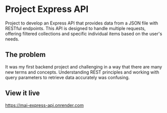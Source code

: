 # Project Express API

Project to develop an Express API that provides data from a JSON file with RESTful endpoints. This API is designed to handle multiple requests, offering filtered collections and specific individual items based on the user's needs.

## The problem

It was my first backend project and challenging in a way that there are many new terms and concepts. Understanding REST principles and working with query parameters to retrieve data accurately was confusing.

## View it live

https://mai-express-api.onrender.com